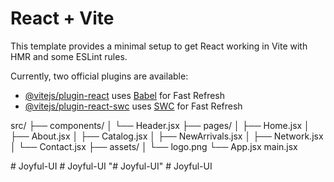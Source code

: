 # React + Vite

This template provides a minimal setup to get React working in Vite with HMR and some ESLint rules.

Currently, two official plugins are available:

- [@vitejs/plugin-react](https://github.com/vitejs/vite-plugin-react/blob/main/packages/plugin-react/README.md) uses [Babel](https://babeljs.io/) for Fast Refresh
- [@vitejs/plugin-react-swc](https://github.com/vitejs/vite-plugin-react-swc) uses [SWC](https://swc.rs/) for Fast Refresh



src/
├── components/
│   └── Header.jsx
├── pages/
│   ├── Home.jsx
│   ├── About.jsx
│   ├── Catalog.jsx
│   ├── NewArrivals.jsx
│   ├── Network.jsx
│   └── Contact.jsx
├── assets/
│   └── logo.png
└── App.jsx
main.jsx


#   J o y f u l - U I  
 #   J o y f u l - U I  
 "# Joyful-UI" 
#   J o y f u l - U I  
 